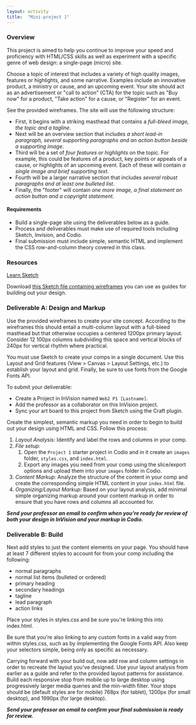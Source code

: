 ```yaml
---
layout: activity
title:  "Mini-project 1"
---
```

### Overview

This project is aimed to help you continue to improve your speed and proficiency with HTML/CSS skills as well as experiment with a specific genre of web design: a single-page (micro) site.

Choose a topic of interest that includes a variety of high quality images, features or highlights, and some narrative. Examples include an innovative product, a ministry or cause, and an upcoming event. Your site should act as an advertisement or "call to action" (CTA) for the topic such as "Buy now" for a product, "Take action" for a cause, or "Register" for an event.

See the provided wireframes. The site will use the following structure:

* First, it begins with a striking masthead that contains a *full-bleed image, the topic and a tagline*.
* Next will be an overview section that includes *a short lead-in paragraph, several supporting paragraphs and an action button beside a supporting image*.
* Third will be a set of *four features or highlights* on the topic. For example, this could be features of a product, key points or appeals of a cause, or highlights of an upcoming event. Each of these will contain *a single image and brief supporting text*.
* Fourth will be a larger narrative section that includes *several robust paragraphs and at least one bulleted list*.
* Finally, the "footer" will contain *one more image, a final statement an action button and a copyright statement*.

#### Requirements

* Build a single-page site using the deliverables below as a guide.
* Process and deliverables must make use of required tools including Sketch, Invision, and Codio.
* Final submission must include simple, semantic HTML and implement the CSS row-and-column theory covered in this class.

### Resources

[Learn Sketch](http://switchtosketchapp.com)

Download [this Sketch file containing wireframes](/docs/pr1-starter.sketch) you can use as guides for building out your design.

### Deliverable A: Design and Markup

Use the provided wireframes to create your site concept. According to the wireframes this should entail a multi-column layout with a full-bleed masthead but that otherwise occupies a centered 1200px primary layout. Consider 12 100px columns subdividing this space and vertical blocks of 240px for vertical rhythm where practical.

You must use Sketch to create your comps in a single document. Use this Layout and Grid features (View > Canvas > Layout Settings, etc.) to establish your layout and grid. Finally, be sure to use fonts from the Google Fonts API.

To submit your deliverable:

* Create a Project in InVision named `Web2 P1 [Lastname]`.
* Add the professor as a collaborator on this InVision project.
* Sync your art board to this project from Sketch using the Craft plugin.

Create the simplest, semantic markup you need in order to begin to build out your design using HTML and CSS. Follow this process:

1. *Layout Analysis:* Identify and label the rows and columns in your comp.
2. *File setup:*
    1. Open the `Project 1` starter project in Codio and in it create an `images` folder, `styles.css`, and `index.html`.
    2. Export any images you need from your comp using the slice/export options and upload them into your `images` folder in Codio.
4. *Content Markup:* Analyze the structure of the content in your comp and create the corresponding simple HTML content in your `index.html` file.
5. *Organizing/Layout Markup:* Based on your layout analysis, add minimal simple organizing markup around your content markup in order to ensure that you have rows and columns all accounted for.

***Send your professor an email to confirm when you're ready for review of both your design in InVision and your markup in Codio.***

### Deliverable B: Build

Next add styles to just the content elements on your page. You should have at least 7 different styles to account for from your comp including the following:

* normal paragraphs
* normal list items (bulleted or ordered)
* primary heading
* secondary headings
* tagline
* lead paragraph
* action links

Place your styles in styles.css and be sure you're linking this into index.html.

Be sure that you're also linking to any custom fonts in a valid way from within styles.css, such as by implementing the Google Fonts API. Also keep your selectors simple, being only as specific as necessary.

Carrying forward with your build out, now add row and column settings in order to recreate the layout you've designed. Use your layout analysis from earlier as a guide and refer to the provided layout patterns for assistance. Build each responsive stop from mobile up to large desktop using progressively larger media queries and the min-width filter. Your stops should be (default styles are for mobile) 768px (for tablet), 1200px (for small desktop), and 1990px (for large desktop).

***Send your professor an email to confirm your final submission is ready for review.***
